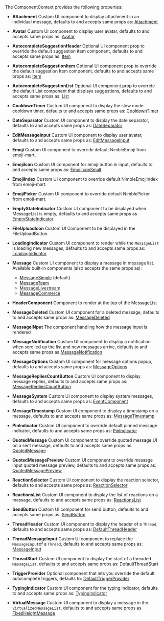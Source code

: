 The ComponentContext provides the following properties:

- **Attachment** Custom UI component to display attachment in an individual message, defaults to and accepts same props as: [Attachment](https://github.com/GetStream/stream-chat-react/blob/master/src/components/Attachment.tsx)

- **Avatar** Custom UI component to display user avatar, defaults to and accepts same props as: [Avatar](https://github.com/GetStream/stream-chat-react/blob/master/src/components/Avatar/Avatar.tsx)

- **AutocompleteSuggestionHeader** Optional UI component prop to override the default suggestion Item component, defaults to and accepts same props as: [Item](https://github.com/GetStream/stream-chat-react/blob/master/src/components/AutoCompleteTextarea/Item.js)

- **AutocompleteSuggestionItem** Optional UI component prop to override the default suggestion Item component, defaults to and accepts same props as: [Item](https://github.com/GetStream/stream-chat-react/blob/master/src/components/AutoCompleteTextarea/Item.js)

- **AutocompleteSuggestionList** Optional UI component prop to override the default List component that displays suggestions, defaults to and accepts same props as: [List](https://github.com/GetStream/stream-chat-react/blob/master/src/components/AutoCompleteTextarea/List.js)

- **CooldownTimer** Custom UI component to display the slow mode cooldown timer, defaults to and accepts same props as: [CooldownTimer](https://github.com/GetStream/stream-chat-react/blob/master/src/components/MessageInput/hooks/useCooldownTimer.tsx)

- **DateSeparator** Custom UI component to display the date separator, defaults to and accepts same props as: [DateSeparator](https://github.com/GetStream/stream-chat-react/blob/master/src/components/DateSeparator/DateSeparator.tsx)

- **EditMessageInput** Custom UI component to display user avatar, defaults to and accepts same props as: [EditMessageInput](https://github.com/GetStream/stream-chat-react/blob/master/src/components/MessageInput/EditMessageForm.tsx)

- **Emoji** Custom UI component to override default NimbleEmoji from emoji-mart.

- **EmojiIcon** Custom UI component for emoji button in input, defaults to and accepts same props as: [EmojiIconSmall](https://github.com/GetStream/stream-chat-react/blob/master/src/components/MessageInput/icons.tsx)

- **EmojiIndex** Custom UI component to override default NimbleEmojiIndex from emoji-mart.

- **EmojiPicker** Custom UI component to override default NimblePicker from emoji-mart.

- **EmptyStateIndicator** Custom UI component to be displayed when MessageList is empty, defaults to and accepts same props as [EmptyStateIndicator](https://github.com/GetStream/stream-chat-react/blob/master/src/components/EmptyStateIndicator/EmptyStateIndicator.tsx)

- **FileUploadIcon** Custom UI Component to be displayed in the FileUploadButton.

- **LoadingIndicator** Custom UI component to render while the `MessageList` is loading new messages, defaults to and accepts same props as: [LoadingIndicator](https://github.com/GetStream/stream-chat-react/blob/master/src/components/LoadingIndicator.tsx)

- **Message** Custom UI component to display a message in message list. Available built-in components (also accepts the same props as):
  * [MessageSimple](https://github.com/GetStream/stream-chat-react/blob/master/src/components/MessageSimple.tsx) (default)
  * [MessageTeam](https://github.com/GetStream/stream-chat-react/blob/master/src/components/MessageTeam.tsx)
  * [MessageLivestream](https://github.com/GetStream/stream-chat-react/blob/master/src/components/MessageLivestream.tsx)
  * [MessageCommerce](https://github.com/GetStream/stream-chat-react/blob/master/src/components/MessageCommerce.tsx)

- **HeaderComponent** Component to render at the top of the MessageList

- **MessageDeleted** Custom UI component for a deleted message, defaults to and accepts same props as: [MessageDeleted](https://github.com/GetStream/stream-chat-react/blob/master/src/components/Message/MessageDeleted.tsx)

- **MessageINput** The component handling how the message input is rendered

- **MessageNotification** Custom UI component to display a notification when scrolled up the list and new messages arrive, defaults to and accepts same props as [MessageNotification](https://github.com/GetStream/stream-chat-react/blob/master/src/components/MessageList/MessageNotification.tsx)

- **MessageOptions** Custom UI component for message options popup, defaults to and accepts same props as: [MessageOptions](https://github.com/GetStream/stream-chat-react/blob/master/src/components/Message/MessageOptions.tsx)

- **MessageRepliesCountButton** Custom UI component to display message replies, defaults to and accepts same props as: [MessageRepliesCountButton](https://github.com/GetStream/stream-chat-react/blob/master/src/components/Message/MessageRepliesCountButton.tsx)

- **MessageSystem** Custom UI component to display system messages, defaults to and accepts same props as: [EventComponent](https://github.com/GetStream/stream-chat-react/blob/master/src/components/EventComponent.tsx)

- **MessageTimestamp** Custom UI component to display a timestamp on a message, defaults to and accepts same props as: [MessageTimestamp](https://github.com/GetStream/stream-chat-react/blob/master/src/components/Message/MessageTimestamp.tsx)

- **PinIndicator** Custom UI component to override default pinned message indicator, defaults to and accepts same props as: [PinIndicator](https://github.com/GetStream/stream-chat-react/blob/master/src/components/Message/icons.tsx)

- **QuotedMessage** Custom UI component to override quoted message UI on a sent message, defaults to and accepts same props as: [QuotedMessage](https://github.com/GetStream/stream-chat-react/blob/master/src/components/Message/QuotedMessage.tsx)

- **QuotedMessagePreview** Custom UI component to override message input quoted message preview, defaults to and accepts same props as: [QuotedMessagePreview](https://github.com/GetStream/stream-chat-react/blob/master/src/components/MessageInput/QuotedMessagePreview.tsx)

- **ReactionSelector** Custom UI component to display the reaction selector, defaults to and accepts same props as: [ReactionSelector](https://github.com/GetStream/stream-chat-react/blob/master/src/components/Reactions/ReactionSelector.tsx)

- **ReactionsList** Custom UI component to display the list of reactions on a message, defaults to and accepts same props as: [ReactionsList](https://github.com/GetStream/stream-chat-react/blob/master/src/components/Reactions/ReactionsList.tsx)

- **SendButton** Custom UI component for send button, defaults to and accepts same props as: [SendButton](https://github.com/GetStream/stream-chat-react/blob/master/src/components/MessageInput/icons.tsx)

- **ThreadHeader** Custom UI component to display the header of a `Thread`, defaults to and accepts same props as: [DefaultThreadHeader](https://github.com/GetStream/stream-chat-react/blob/master/src/components/Thread/Thread.tsx)

- **ThreadMessageInput** Custom UI component to replace the `MessageInput`of a `Thread`, defaults to and accepts same props as: [MessageInput](https://github.com/GetStream/stream-chat-react/blob/master/src/components/MessageInput/MessageInput.tsx)

- **ThreadStart** Custom UI component to display the start of a threaded `MessageList`, defaults to and accepts same props as: [DefaultThreadStart](https://github.com/GetStream/stream-chat-react/blob/master/src/components/Thread/Thread.tsx)

- **TriggerProvider** Optional component that lets you override the default autocomplete triggers, defaults to: [DefaultTriggerProvider](https://github.com/GetStream/stream-chat-react/blob/master/src/components/MessageInput/DefaultTriggerProvider.tsx)

- **TypingIndicator** Custom UI component for the typing indicator, defaults to and accepts same props as: [TypingIndicator](https://github.com/GetStream/stream-chat-react/blob/master/src/components/TypingIndicator/TypingIndicator.tsx)

- **VirtualMessage** Custom UI component to display a message in the `VirtualizedMessageList`, defaults to and accepts same props as [FixedHeightMessage](https://github.com/GetStream/stream-chat-react/blob/master/src/components/Message/FixedHeightMessage.tsx)